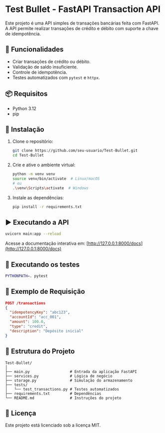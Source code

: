 # Test Bullet - FastAPI Transaction API

Este projeto é uma API simples de transações bancárias feita com FastAPI. A API permite realizar transações de crédito e débito com suporte a chave de idempotência.

## 🚀 Funcionalidades

- Criar transações de crédito ou débito.
- Validação de saldo insuficiente.
- Controle de idempotência.
- Testes automatizados com `pytest` e `httpx`.

## 📦 Requisitos

- Python 3.12
- pip

## 🔧 Instalação

1. Clone o repositório:
   ```bash
   git clone https://github.com/seu-usuario/Test-Bullet.git
   cd Test-Bullet
   ```

2. Crie e ative o ambiente virtual:
   ```bash
   python -m venv venv
   source venv/bin/activate  # Linux/macOS
   # ou
   .\venv\Scripts\activate  # Windows
   ```

3. Instale as dependências:
   ```bash
   pip install -r requirements.txt
   ```

## ▶️ Executando a API

```bash
uvicorn main:app --reload
```

Acesse a documentação interativa em: [http://127.0.0.1:8000/docs](http://127.0.0.1:8000/docs)

## 🧪 Executando os testes

```bash
PYTHONPATH=. pytest
```

## 📝 Exemplo de Requisição

```json
POST /transactions
{
  "idempotencyKey": "abc123",
  "accountId": "acc_001",
  "amount": 100.0,
  "type": "credit",
  "description": "Depósito inicial"
}
```

## 📂 Estrutura do Projeto

```
Test-Bullet/
│
├── main.py                  # Entrada da aplicação FastAPI
├── services.py              # Lógica de negócio
├── storage.py               # Simulação do armazenamento
├── tests/
│   └── test_transactions.py # Testes automatizados
├── requirements.txt         # Dependências
└── README.md                # Instruções do projeto
```

## 📄 Licença

Este projeto está licenciado sob a licença MIT.